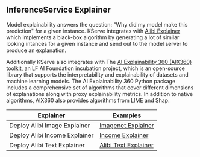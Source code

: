 ## InferenceService Explainer

Model explainability answers the question: "Why did my model make this prediction" for a given instance. KServe 
integrates with [Alibi Explainer](https://github.com/SeldonIO/alibi) which implements a black-box algorithm by generating a lot of similar looking intances 
for a given instance and send out to the model server to produce an explanation.

Additionally KServe also integrates with The [AI Explainability 360 (AIX360)](https://ai-explainability-360.org/) toolkit, an LF AI Foundation incubation project,
which is an open-source library that supports the interpretability and explainability of datasets and machine learning models. The AI Explainability 360 Python package includes a comprehensive set of algorithms that cover different dimensions of explanations along with proxy explainability metrics.
In addition to native algorithms, AIX360 also provides algorithms from LIME and Shap.

| Explainer  | Examples |
| ------------- | ------------- |
| Deploy Alibi Image Explainer| [Imagenet Explainer](alibi/cifar10/README.md)  |
| Deploy Alibi Income Explainer| [Income Explainer](alibi/income/README.md)  |
| Deploy Alibi Text Explainer| [Alibi Text Explainer](alibi/moviesentiment/README.md) |
